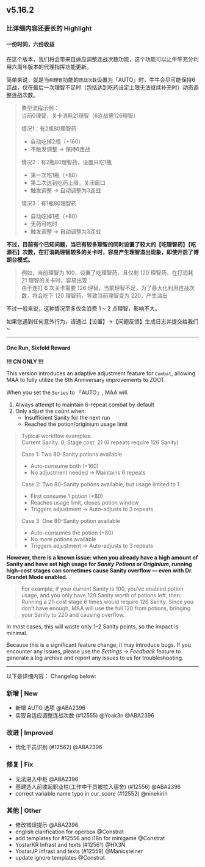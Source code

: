 ## v5.16.2

### 比详细内容还要长的 Highlight

#### 一份时间，六份收益

在这个版本，我们将会带来自适应调整连战次数功能，这个功能可以让牛牛充分利用六周年版本的代理指挥功能更新。

简单来说，就是当`刷理智`功能的`连战次数`设置为「AUTO」时，牛牛会尽可能保持6连战，仅在最后一次理智不足时（包括达到吃药设定上限无法继续补充时）动态调整连战次数。

> 典型流程示例：  
> 当前0理智，关卡消耗21理智（6连战需126理智）
> 
> 情况1：有2瓶80理智药
> - 自动吃掉2瓶（+160）
> - 不触发调整 → 保持6连战
> 
> 情况2：有2瓶80理智药，设置只吃1瓶
> - 第一次吃1瓶（+80）
> - 第二次达到吃药上限，关闭窗口
> - 触发调整 → 自动调整为3连战
> 
> 情况3：有1瓶80理智药
> - 自动吃掉1瓶（+80）
> - 无药可吃时
> - 触发调整 → 自动调整为3连战

**不过，目前有个已知问题，当已有较多理智的同时设置了较大的【吃理智药】【吃源石】次数，在打消耗理智较多的关卡时，容易产生理智溢出现象，即使开启了博朗台模式。**

> 例如，当前理智为 100，设置了吃理智药，且仅剩 120 理智药，在打消耗 21 理智的关卡时，容易出现：  
> 由于连打 6 次关卡需要 126 理智，当前理智不足，为了最大化利用连战次数，将会吃下 120 理智药，导致当前理智变为 220，产生溢出

不过一般来说，这种情况至多仅会浪费 1 ~ 2 点理智，影响不大。

如果您遇到任何意外行为，请通过【设置】→【问题反馈】生成日志并提交给我们~

----

#### One Run, Sixfold Reward

**!!! CN ONLY !!!**

This version introduces an adaptive adjustment feature for `Combat`, allowing MAA to fully utilize the 6th Anniversary improvements to ZOOT.

When you set the `Series` to 「AUTO」, MAA will:

1. Always attempt to maintain 6-repeat combat by default
2. Only adjust the count when:
   - Insufficient Sanity for the next run
   - Reached the potion/originium usage limit

> Typical workflow examples:  
> Current Sanity: 0, Stage cost: 21 (6 repeats require 126 Sanity)
>
> Case 1: Two 80-Sanity potions available
> - Auto-consume both (+160)
> - No adjustment needed → Maintains 6 repeats
>
> Case 2: Two 80-Sanity potions available, but usage limited to 1
> - First consume 1 potion (+80)
> - Reaches usage limit, closes potion window
> - Triggers adjustment → Auto-adjusts to 3 repeats
>
> Case 3: One 80-Sanity potion available
> - Auto-consumes the potion (+80)
> - No more potions available
> - Triggers adjustment → Auto-adjusts to 3 repeats

**However, there is a known issue: when you already have a high amount of Sanity and have set high usage for *Sanity Potions* or *Originium*, running high-cost stages can sometimes cause Sanity overflow — even with Dr. Grandet Mode enabled.**

> For example, if your current Sanity is 100, you’ve enabled potion usage, and you only have 120 Sanity worth of potions left, then:  
> Running a 21-cost stage 6 times would require 126 Sanity. Since you don’t have enough, MAA will use the full 120 from potions, bringing your Sanity to 220 and causing overflow.

In most cases, this will waste only 1–2 Sanity points, so the impact is minimal.

Because this is a significant feature change, it may introduce bugs. If you encounter any issues, please use the *Settings* → *Feedback* feature to generate a log archive and report any issues to us for troubleshooting.

----

以下是详细内容：
Changelog below:

### 新增 | New

* 新增 AUTO 选项 @ABA2396
* 实现自适应调整连战次数 (#12555) @Yoak3n @ABA2396

### 改进 | Improved

* 优化干员识别 (#12562) @ABA2396

### 修复 | Fix

* 无法进入中枢 @ABA2396
* 基建选人前收起职业栏(工作中干员被拉入宿舍) (#12556) @ABA2396
* correct variable name typo in cur_score (#12552) @ninekirin

### 其他 | Other

* 修改错误提示 @ABA2396
* english clarification for operbox @Constrat
* add templates for #12556 and i18n for minigame @Constrat
* YostarKR Infrast and texts (#12561) @HX3N
* YostarJP infrast and texts (#12559) @Manicsteiner
* update ignore templates @Constrat
